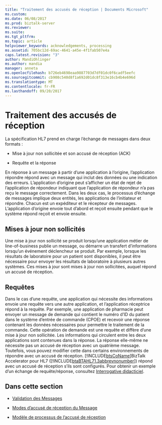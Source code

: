 ```yaml
---
title: "Traitement des accusés de réception | Documents Microsoft"
ms.custom: 
ms.date: 06/08/2017
ms.prod: biztalk-server
ms.reviewer: 
ms.suite: 
ms.tgt_pltfrm: 
ms.topic: article
helpviewer_keywords: acknowledgements, processing
ms.assetid: 705bc12d-69ac-4641-a45e-4f1fab507e4a
caps.latest.revision: "3"
author: MandiOhlinger
ms.author: mandia
manager: anneta
ms.openlocfilehash: b726eb4698eaa9887703d7df01dc0f6cadf5eefc
ms.sourcegitcommit: cb908c540d8f1a692d01dc8f313e16cb4b4e696d
ms.translationtype: MT
ms.contentlocale: fr-FR
ms.lasthandoff: 09/20/2017
---
```

# <a name="acknowledgments-processing"></a>Traitement des accusés de réception
La spécification HL7 prend en charge l’échange de messages dans deux formats :  
  
-   Mise à jour non sollicitée et son accusé de réception (ACK)  
  
-   Requête et la réponse  
  
 En réponse à un message à partir d’une application à l’origine, l’application répondre répond avec un message qui inclut des données ou une indication des erreurs. L’application d’origine peut s’afficher un état de rejet de l’application de répondeur indiquant que l’application de répondeur n’a pas reçu le message correctement. Dans les deux cas, le processus d’échange de messages implique deux entités, les applications de l’initiateur et répondre. Chacun est un expéditeur et le récepteur de messages. L’application d’origine envoie tout d’abord et reçoit ensuite pendant que le système répond reçoit et envoie ensuite.  
  
## <a name="unsolicited-updates"></a>Mises à jour non sollicités  
 Une mise à jour non sollicité se produit lorsqu’une application métier de line-of-business publie un message, ou démarre un transfert d’informations lorsqu’un événement déclencheur se produit. Par exemple, lorsque les résultats de laboratoire pour un patient sont disponibles, il peut être nécessaire pour envoyer les résultats de laboratoire à plusieurs autres systèmes. Ces mises à jour sont mises à jour non sollicitées, auquel répond un accusé de réception.  
  
## <a name="queries"></a>Requêtes  
 Dans le cas d’une requête, une application qui nécessite des informations envoie une requête vers une autre application, et l’application réceptrice répond à la requête. Par exemple, une application de pharmacie peut envoyer un message de demande qui contient le numéro d’ID du patient dans le système d’entrée de commande (CPOE) et recevoir une réponse contenant les données nécessaires pour permettre le traitement de la commande. Cette opération de demande est une requête et diffère d’une mise à jour non sollicitée. Les informations qui circulent entre les deux applications sont contenues dans la réponse. La réponse elle-même ne nécessite pas un accusé de réception avec un quatrième message. Toutefois, vous pouvez modifier cette dans certains environnements de répondre avec un accusé de réception. [!INCLUDE[btsCoName](../../includes/btsconame-md.md)]BizTalk Accelerator pour HL7 ([!INCLUDE[btaBTAHL71.3abbrevnonumber](../../includes/btabtahl71-3abbrevnonumber-md.md)]) répond avec un accusé de réception s’ils sont configurés. Pour obtenir un exemple d’un échange de requête/réponse, consultez [Interrogative didacticiel](../../adapters-and-accelerators/accelerator-hl7/interrogative-tutorial.md).  
  
## <a name="in-this-section"></a>Dans cette section  
  
-   [Validation des Messages](../../adapters-and-accelerators/accelerator-hl7/validating-messages.md)  
  
-   [Modes d’accusé de réception du Message](../../adapters-and-accelerators/accelerator-hl7/ack-message-modes.md)  
  
-   [Modèle de processus de l’accusé de réception](../../adapters-and-accelerators/accelerator-hl7/ack-process-model.md)